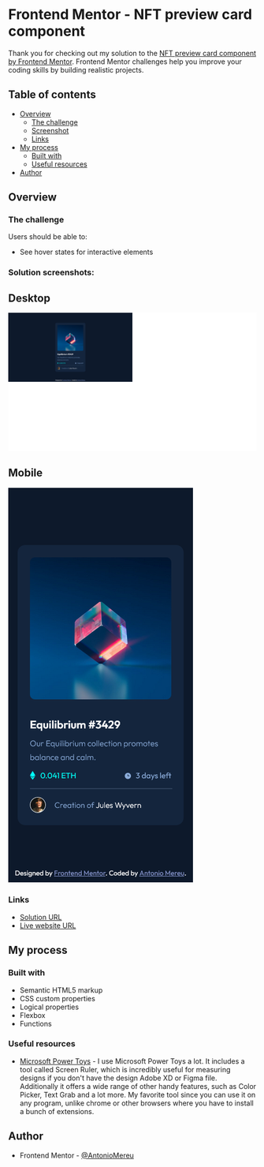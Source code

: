 # Frontend Mentor - NFT preview card component

Thank you for checking out my solution to the [NFT preview card component by Frontend Mentor](https://www.frontendmentor.io/challenges/order-summary-component-QlPmajDUj). Frontend Mentor challenges help you improve your coding skills by building realistic projects.

## Table of contents

- [Overview](#overview)
  - [The challenge](#the-challenge)
  - [Screenshot](#screenshot)
  - [Links](#links)
- [My process](#my-process)
  - [Built with](#built-with)
  - [Useful resources](#useful-resources)
- [Author](#author)

## Overview

### The challenge

Users should be able to:

- See hover states for interactive elements

### Solution screenshots:

## Desktop
![qr code design result desktop](./designs/desktop-design-result.png)

## Mobile
![qr code design result mobile](./designs/mobile-design-result.png)

### Links

- [Solution URL](https://www.frontendmentor.io/solutions/html-css-Uzq8hJFgVh)
- [Live website URL](https://antoniomereu.github.io/NFT-preview-card-component-Antonio-Mereu/)

## My process

### Built with

- Semantic HTML5 markup
- CSS custom properties
- Logical properties
- Flexbox
- Functions

### Useful resources

- [Microsoft Power Toys](https://learn.microsoft.com/it-it/windows/powertoys/) - I use Microsoft Power Toys a lot. It includes a tool called Screen Ruler, which is incredibly useful for measuring designs if you don't have the design Adobe XD or Figma file. Additionally it offers a wide range of other handy features, such as Color Picker, Text Grab and a lot more. My favorite tool since you can use it on any program, unlike chrome or other browsers where you have to install a bunch of extensions.

## Author

- Frontend Mentor - [@AntonioMereu](https://www.frontendmentor.io/profile/AntonioMereu)
